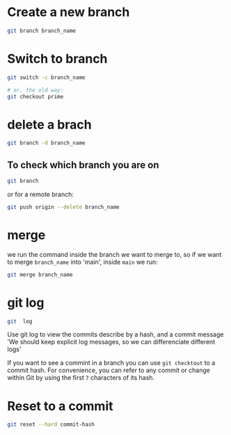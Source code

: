 # Create a new branch

```bash
git branch branch_name
```

# Switch to branch

```bash
git switch -c branch_name

# or, the old way:
git checkout prime
```

# delete a brach

```bash
git branch -d branch_name
```

## To check which branch you are on

```bash
git branch
```

or for a remote branch:
```bash
git push origin --delete branch_name
```

# merge

we run the command inside the branch we want to merge to,
so if we want to merge `branch_name` into 'main', inside `main` we run:

```bash
git merge branch_name
```

# git log

```bash
git  log
```
Use git log to view the commits describe by a hash, and a commit message
'We should keep explicit log messages, so we can differenciate different logs'

If you want to see a commint in a branch you can use `git checktout` to a commit hash.
For convenience, you can refer to any commit or change within Git by using the first `7` characters of its hash.


# Reset to a commit

```bash
git reset --hard commit-hash
```
